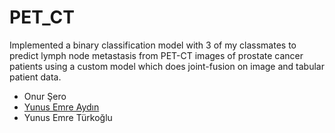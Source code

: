 # PET_CT
Implemented a binary classification model with 3 of my classmates to predict lymph node metastasis from PET-CT images of prostate cancer patients using a custom model which does joint-fusion on image and tabular patient data.

* Onur Şero 
* <a href="https://www.github.com/yunsemr">Yunus Emre Aydın</a> 
* Yunus Emre Türkoğlu
